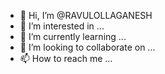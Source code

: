 - 👋 Hi, I’m @RAVULOLLAGANESH
- 👀 I’m interested in ...
- 🌱 I’m currently learning ...
- 💞️ I’m looking to collaborate on ...
- 📫 How to reach me ...

<!---
RAVULOLLAGANESH/RAVULOLLAGANESH is a ✨ special ✨ repository because its `README.md` (this file) appears on your GitHub profile.
You can click the Preview link to take a look at your changes.
--->
